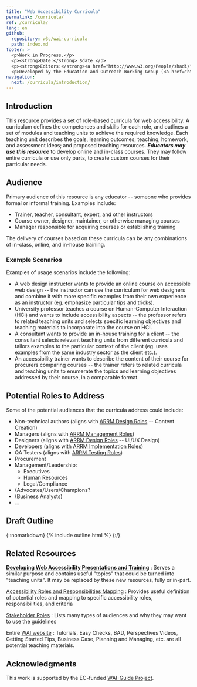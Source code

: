 ```yaml
---
title: "Web Accessibility Curricula"
permalink: /curricula/
ref: /curricula/
lang: en
github:
  repository: w3c/wai-curricula
  path: index.md
footer: >
  <p>Work in Progress.</p>
  <p><strong>Date:</strong> $date </p>
  <p><strong>Editors:</strong><a href="http://www.w3.org/People/shadi/">Shadi Abou-Zahra</a> and Daniel Montalvo. Contributors: <a href="https://www.w3.org/WAI/EO/EOWG-members">EOWG Participants</a>. </p>
  <p>Developed by the Education and Outreach Working Group (<a href="http://www.w3.org/WAI/EO/">EOWG</a>). Developed as part of the <a href="https://www.w3.org/WAI/about/projects/wai-guide/">WAI-Guide Project</a> funded by the European Commission (EC) under the Horizon 2020 program (Grant Agreement 822245).</p>
navigation:
  next: /curricula/introduction/
---
```


## Introduction ##

This resource  provides a set of role-based curricula for web accessibility. A curriculum defines the competences and skills for each role, and outlines a set of modules and teaching units to achieve the required knowledge. Each teaching unit describes the goals, learning outcomes; teaching, homework, and assessment ideas; and proposed teaching resources. ***Educators may use this resource*** to develop online and in-class courses. They may follow entire curricula or use only parts, to create custom courses for their particular needs.

## Audience ##

Primary audience of this resource is any educator -- someone who provides formal or informal training. Examples include:

* Trainer, teacher, consultant, expert, and other instructors
* Course owner, designer, maintainer, or otherwise managing courses
* Manager responsible for acquiring courses or establishing training

The delivery of courses based on these curricula can be any combinations of in-class, online, and in-house training.

### Example Scenarios ###

Examples of usage scenarios include the following:

* A web design instructor wants to provide an online course on accessible web design -- the instructor can use the curriculum for web designers and combine it with more specific examples from their own experience as an instructor (eg. emphasize particular tips and tricks).
* University professor teaches a course on Human-Computer Interaction (HCI) and wants to include accessibility aspects -- the professor refers to related teaching units and selects specific learning objectives and teaching materials to incorporate into the course on HCI.
* A consultant wants to provide an in-house training for a client -- the consultant selects relevant teaching units from different curricula and tailors examples to the particular context of the client (eg. uses examples from the same industry sector as the client etc.).
* An accessibility trainer wants to describe the content of their course for procurers comparing courses -- the trainer refers to related curricula and teaching units to enumerate the topics and learning objectives addressed by their course, in a comparable format.

## Potential Roles to Address ##

Some of the potential audiences that the curricula address could include:

* Non-technical authors (aligns with [ARRM Design Roles](https://www.w3.org/WAI/EO/wiki/Role_definition_document#Design_Roles) -- Content Creation)
* Managers (aligns with [ARRM Management Roles](https://www.w3.org/WAI/EO/wiki/Role_definition_document#Management_Roles))
* Designers (aligns with [ARRM Design Roles](https://www.w3.org/WAI/EO/wiki/Role_definition_document#Design_Roles) -- UI/UX Design)
* Developers (aligns with [ARRM Implementation Roles](https://www.w3.org/WAI/EO/wiki/Role_definition_document#Implementation_Roles))
* QA Testers (aligns with [ARRM Testing Roles](https://www.w3.org/WAI/EO/wiki/Role_definition_document#Testing_Roles))
* Procurement
* Management/Leadership:
	* Executives
	* Human Resources
	* Legal/Compliance
* (Advocates/Users/Champions?
* (Business Analysts)
* ...

## Draft Outline ##

{::nomarkdown}
{% include outline.html %}
{:/}

## Related Resources ##

[**Developing Web Accessibility Presentations and Training**](https://www.w3.org/WAI/teach-advocate/accessibility-training/)
: Serves a similar purpose and contains useful "topics" that could be turned into "teaching units". It may be replaced by these new resources, fully or in-part.

[Accessibility Roles and Responsibilities Mapping](https://www.w3.org/WAI/EO/wiki/RA11y_Matrix)
: Provides useful definition of potential roles and mapping to specific accessibility roles, responsibilities, and criteria

[Stakeholder Roles](https://www.w3.org/WAI/GL/task-forces/silver/wiki/Job_Stories_for_Stakeholders)
: Lists many types of audiences and why they may want to use the guidelines

Entire [WAI website](htps://www.w3.org/WAI/)
: Tutorials, Easy Checks, BAD, Perspectives Videos, Getting Started Tips, Business Case, Planning and Managing, etc. are all potential teaching materials.

## Acknowledgments ##

This work is supported by the EC-funded [WAI-Guide Project](https://www.w3.org/WAI/about/projects/wai-guide/).
